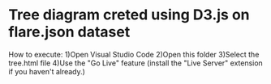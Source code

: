 #  Tree diagram creted using D3.js on flare.json dataset

How to execute:
1)Open Visual Studio Code
2)Open this folder
3)Select the tree.html file
4)Use the "Go Live" feature (install the "Live Server" extension if you haven't already.)